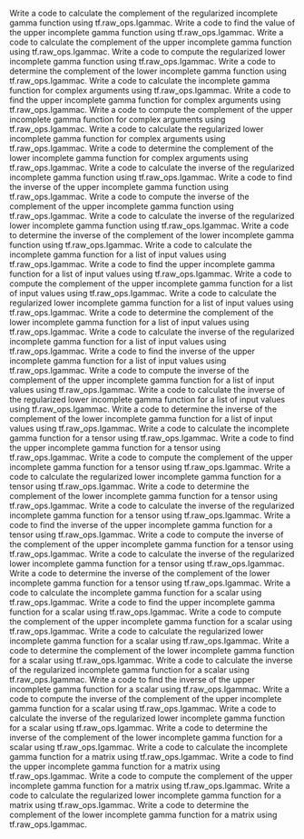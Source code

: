 Write a code to calculate the complement of the regularized incomplete gamma function using tf.raw_ops.Igammac.
Write a code to find the value of the upper incomplete gamma function using tf.raw_ops.Igammac.
Write a code to calculate the complement of the upper incomplete gamma function using tf.raw_ops.Igammac.
Write a code to compute the regularized lower incomplete gamma function using tf.raw_ops.Igammac.
Write a code to determine the complement of the lower incomplete gamma function using tf.raw_ops.Igammac.
Write a code to calculate the incomplete gamma function for complex arguments using tf.raw_ops.Igammac.
Write a code to find the upper incomplete gamma function for complex arguments using tf.raw_ops.Igammac.
Write a code to compute the complement of the upper incomplete gamma function for complex arguments using tf.raw_ops.Igammac.
Write a code to calculate the regularized lower incomplete gamma function for complex arguments using tf.raw_ops.Igammac.
Write a code to determine the complement of the lower incomplete gamma function for complex arguments using tf.raw_ops.Igammac.
Write a code to calculate the inverse of the regularized incomplete gamma function using tf.raw_ops.Igammac.
Write a code to find the inverse of the upper incomplete gamma function using tf.raw_ops.Igammac.
Write a code to compute the inverse of the complement of the upper incomplete gamma function using tf.raw_ops.Igammac.
Write a code to calculate the inverse of the regularized lower incomplete gamma function using tf.raw_ops.Igammac.
Write a code to determine the inverse of the complement of the lower incomplete gamma function using tf.raw_ops.Igammac.
Write a code to calculate the incomplete gamma function for a list of input values using tf.raw_ops.Igammac.
Write a code to find the upper incomplete gamma function for a list of input values using tf.raw_ops.Igammac.
Write a code to compute the complement of the upper incomplete gamma function for a list of input values using tf.raw_ops.Igammac.
Write a code to calculate the regularized lower incomplete gamma function for a list of input values using tf.raw_ops.Igammac.
Write a code to determine the complement of the lower incomplete gamma function for a list of input values using tf.raw_ops.Igammac.
Write a code to calculate the inverse of the regularized incomplete gamma function for a list of input values using tf.raw_ops.Igammac.
Write a code to find the inverse of the upper incomplete gamma function for a list of input values using tf.raw_ops.Igammac.
Write a code to compute the inverse of the complement of the upper incomplete gamma function for a list of input values using tf.raw_ops.Igammac.
Write a code to calculate the inverse of the regularized lower incomplete gamma function for a list of input values using tf.raw_ops.Igammac.
Write a code to determine the inverse of the complement of the lower incomplete gamma function for a list of input values using tf.raw_ops.Igammac.
Write a code to calculate the incomplete gamma function for a tensor using tf.raw_ops.Igammac.
Write a code to find the upper incomplete gamma function for a tensor using tf.raw_ops.Igammac.
Write a code to compute the complement of the upper incomplete gamma function for a tensor using tf.raw_ops.Igammac.
Write a code to calculate the regularized lower incomplete gamma function for a tensor using tf.raw_ops.Igammac.
Write a code to determine the complement of the lower incomplete gamma function for a tensor using tf.raw_ops.Igammac.
Write a code to calculate the inverse of the regularized incomplete gamma function for a tensor using tf.raw_ops.Igammac.
Write a code to find the inverse of the upper incomplete gamma function for a tensor using tf.raw_ops.Igammac.
Write a code to compute the inverse of the complement of the upper incomplete gamma function for a tensor using tf.raw_ops.Igammac.
Write a code to calculate the inverse of the regularized lower incomplete gamma function for a tensor using tf.raw_ops.Igammac.
Write a code to determine the inverse of the complement of the lower incomplete gamma function for a tensor using tf.raw_ops.Igammac.
Write a code to calculate the incomplete gamma function for a scalar using tf.raw_ops.Igammac.
Write a code to find the upper incomplete gamma function for a scalar using tf.raw_ops.Igammac.
Write a code to compute the complement of the upper incomplete gamma function for a scalar using tf.raw_ops.Igammac.
Write a code to calculate the regularized lower incomplete gamma function for a scalar using tf.raw_ops.Igammac.
Write a code to determine the complement of the lower incomplete gamma function for a scalar using tf.raw_ops.Igammac.
Write a code to calculate the inverse of the regularized incomplete gamma function for a scalar using tf.raw_ops.Igammac.
Write a code to find the inverse of the upper incomplete gamma function for a scalar using tf.raw_ops.Igammac.
Write a code to compute the inverse of the complement of the upper incomplete gamma function for a scalar using tf.raw_ops.Igammac.
Write a code to calculate the inverse of the regularized lower incomplete gamma function for a scalar using tf.raw_ops.Igammac.
Write a code to determine the inverse of the complement of the lower incomplete gamma function for a scalar using tf.raw_ops.Igammac.
Write a code to calculate the incomplete gamma function for a matrix using tf.raw_ops.Igammac.
Write a code to find the upper incomplete gamma function for a matrix using tf.raw_ops.Igammac.
Write a code to compute the complement of the upper incomplete gamma function for a matrix using tf.raw_ops.Igammac.
Write a code to calculate the regularized lower incomplete gamma function for a matrix using tf.raw_ops.Igammac.
Write a code to determine the complement of the lower incomplete gamma function for a matrix using tf.raw_ops.Igammac.